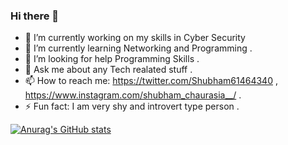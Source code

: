 ### Hi there 👋

- 🔭 I’m currently working on my skills in Cyber Security 
- 🌱 I’m currently learning Networking and Programming .
- 🤔 I’m looking for help Programming Skills . 
- 💬 Ask me about any Tech realated stuff . 
- 📫 How to reach me: https://twitter.com/Shubham61464340 , https://www.instagram.com/shubham_chaurasia__/ .
- ⚡ Fun fact: I am very shy and introvert type person .

[![Anurag's GitHub stats](https://github-readme-stats.vercel.app/api?username=shubham-chaurasia)](https://github.com/anuraghazra/github-readme-stats)
